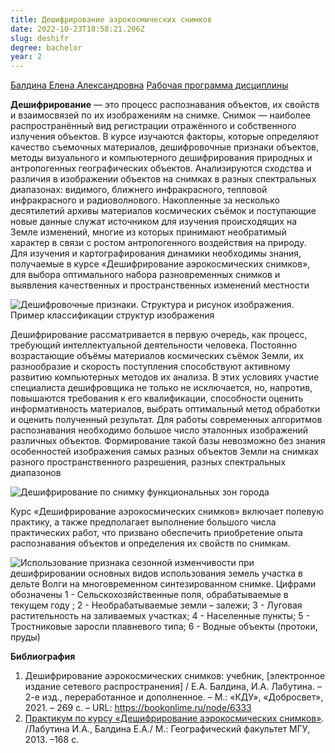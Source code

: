 ```yaml
---
title: Дешифрирование аэрокосмических снимков
date: 2022-10-23T18:58:21.206Z
slug: deshifr
degree: bachelor
year: 2
---
```


[Балдина Елена Александровна](/people/baldina)
[Рабочая программа дисциплины](https://disk.yandex.ru/i/9986oi0mFniQhA)

<b>Дешифрирование</b> — это процесс распознавания объектов, их свойств и взаимосвязей по их изображениям на снимке. Снимок — наиболее распространённый вид регистрации отражённого и собственного излучения объектов. В курсе изучаются факторы, которые определяют качество съемочных материалов, дешифровочные признаки объектов, методы визуального и компьютерного дешифрирования природных и антропогенных географических объектов. Анализируются сходства и различия в изображении объектов на снимках в разных спектральных диапазонах: видимого, ближнего инфракрасного, тепловой инфракрасного и радиоволнового. Накопленные за несколько десятилетий архивы материалов космических съёмок и поступающие новые данные служат источником для изучения происходящих на Земле изменений, многие из которых принимают необратимый характер в связи с ростом антропогенного воздействия на природу. Для изучения и картографирования динамики необходимы знания, получаемые в курсе «Дешифрирование аэрокосмических снимков», для выбора оптимального набора разновременных снимков и выявления качественных и пространственных изменений местности

![Дешифровочные признаки. Структура и рисунок изображения. Пример классификации структур изображения](~/assets/images/deshiphr2.jpg 'Дешифровочные признаки. Структура и рисунок изображения. Пример классификации структур изображения')

Дешифрирование рассматривается в первую очередь, как процесс, требующий интеллектуальной деятельности человека. Постоянно возрастающие объёмы материалов космических съёмок Земли, их разнообразие и скорость поступления способствуют активному развитию компьютерных методов их анализа. В этих условиях участие специалиста дешифровщика не только не исключается, но, напротив, повышаются требования к его квалификации, способности оценить информативность материалов, выбрать оптимальный метод обработки и оценить полученный результат. Для работы современных алгоритмов распознавания необходимо большое число эталонных изображений различных объектов. Формирование такой базы невозможно без знания особенностей изображения самых разных объектов Земли на снимках разного пространственного разрешения, разных спектральных диапазонов

![Дешифрирование по снимку функциональных зон города](~/assets/images/deshiphr1.jpg 'Дешифрирование по снимку функциональных зон города. Цифрами обозначены: Жилая зона: 1 —Многоэтажная застройка (3 этажа и выше), 2 —Малоэтажная застройка (1–2 этажа, в том числе с земельными участками); Общественно-деловая зона: 4 —Объекты социально-культурного назначения (администрация, учебные заведения, детские сады, медицинские учреждения, спортивные сооружения), 5 —Объекты торговли (торговые центры, рынки); Промышленно-транспортная зона:  6 —Промышленные предприятия (заводы, фабрики), 7 —Объекты транспорта (городские магистрали, стоянки автотранспорта, гаражи; железнодорожные пути с полосой отвода);  Зона специального назначения: 8 —Объекты коммунального хозяйства, склады, мелкие предприятия; Природно-рекреационная зона: 9 —Зеленые насаждения (скверы, парки) 10— Водные объекты (река, озера)')

Курс «Дешифрирование аэрокосмических снимков» включает полевую практику, а также предполагает выполнение большого числа практических работ, что призвано обеспечить приобретение опыта распознавания объектов и определения их свойств по снимкам.</div>

![Использование признака сезонной изменчивости при дешифрировании основных видов использования земель участка в дельте Волги на многовременном синтезированном снимке. Цифрами обозначены 1 - Сельскохозяйственные поля, обрабатываемые в текущем году ; 2 - Необрабатываемые земли – залежи; 3 - Луговая растительность на заливаемых участках; 4 - Населенные пункты; 5 - Тростниковые заросли плавневого типа; 6 - Водные объекты (протоки, пруды)](~/assets/images/deshiphr3.jpg 'Использование признака сезонной изменчивости при дешифрировании основных видов использования земель участка в дельте Волги на многовременном синтезированном снимке. Цифрами обозначены 1 - Сельскохозяйственные поля, обрабатываемые в текущем году ; 2 - Необрабатываемые земли – залежи; 3 - Луговая растительность на заливаемых участках; 4 - Населенные пункты; 5 - Тростниковые заросли плавневого типа; 6 - Водные объекты (протоки, пруды)')

**Библиография**

1. Дешифрирование аэрокосмических снимков: учебник, \[электронное издание сетевого распространения] / Е.А. Балдина, И.А. Лабутина. – 2-е изд., переработанное и дополненное. – М.: «КДУ», «Добросвет», 2021. – 269 с. – URL: https://bookonlime.ru/node/6333
2. [Практикум по курсу «Дешифрирование аэрокосмических снимков»](http://istina.msu.ru/media/publications/book/a82/2d9/4952426/Labutina_Baldina_Praktikum_txtmin.pdf). /Лабутина И.А., Балдина Е.А./ М.: Географический факультет МГУ, 2013. –168 с.
